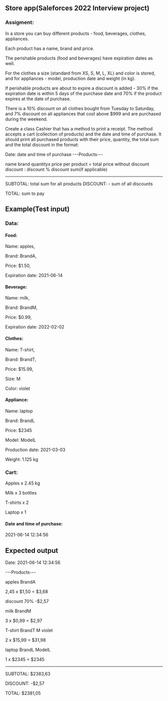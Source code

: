 ## Store app(Saleforces 2022 Interview project)
### Assigment:
In a store you can buy different products - food, beverages, clothes, appliances.

Each product has a name, brand and price. 

The perishable products (food and beverages) have expiration dates as well. 

For the clothes a size (standard from XS, S, M, L, XL) and color is stored, and for appliances - model, production date and weight (in kg).

If perishable products are about to expire a discount is added - 30% if the expiration date is within 5 days of the purchase date and 70% if the product expires at the date of purchase.

There is a 10% discount on all clothes bought from Tuesday to Saturday, and 7% discount on all appliances that cost above $999 and are purchased during the weekend.

Create a class Cashier that has a method to print a receipt. The method accepts a cart (collection of products) and the date and time of purchase. It should print all purchased products with their price, quantity, the total sum and the total discount in the format:

Date: date and time of purchase
---Products---


name brand
quantityx price per product = total price without discount
discount :  discount  %  discount sum(if applicable)

-----------------------------------------------------------------------------------

SUBTOTAL: total sum for all products
DISCOUNT: - sum of all discounts

TOTAL: sum to pay

## Example(Test input)
### Data:
#### Food: 

Name: apples, 

Brand: BrandA,

Price: $1.50, 

Expiration date: 2021-06-14

#### Beverage: 

Name: milk, 

Brand: BrandM, 

Price: $0.99, 

Expiration date: 2022-02-02

#### Clothes: 

Name: T-shirt,

Brand: BrandT, 

Price: $15.99,

Size: M

Color: violet

#### Appliance:

Name: laptop

Brand: BrandL

Price: $2345

Model: ModelL

Production date: 2021-03-03

Weight: 1.125 kg

### Cart:
Apples x 2.45 kg

Milk x 3 bottles

T-shirts x 2

Laptop x 1

#### Date and time of purchase:
2021-06-14 12:34:56


## Expected output
Date: 2021-06-14 12:34:56

---Products---


apples BrandA

2,45 x $1,50 = $3,68

discount 70% -$2,57



milk BrandM

3 x $0,99 = $2,97



T-shirt BrandT M violet

2 x $15,99 = $31,98



laptop BrandL ModelL

1 x $2345 = $2345

-----------------------------------------------------------------------------------

SUBTOTAL: $2383,63

DISCOUNT: -$2,57



TOTAL: $2381,05

